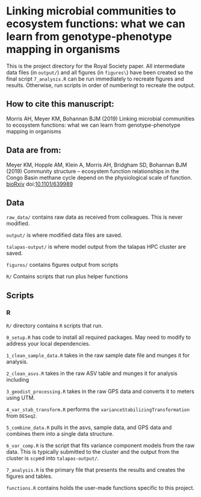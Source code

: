 # Linking microbial communities to ecosystem functions: what we can learn from genotype-phenotype mapping in organisms
This is the project directory for the Royal Society paper. All intermediate
data files (in `output/`) and all figures (in `figures\`) have been
created so the final script `7_analysis.R` can be run immediately to recreate
figures and results. Otherwise, run scripts in order of numberingt to recreate
the output.

## How to cite this manuscript:

Morris AH, Meyer KM, Bohannan BJM (2019) Linking microbial communities
to ecosystem functions: what we can learn from genotype-phenotype mapping
in organisms 

## Data are from:

Meyer KM, Hopple AM, Klein A, Morris AH, Bridgham
SD, Bohannan BJM (2019) Community structure – ecosystem function
relationships in the Congo Basin methane cycle depend on the physiological
scale of function. 
[bioRxiv](https://www.biorxiv.org/) doi:[10.1101/639989](https://doi.org/10.1101/639989)


## Data

`raw_data/` contains raw data as received from colleagues. This is never modified.

`output/` is where modified data files are saved. 

`talapas-output/` is where model output from the talapas HPC cluster are saved.

`figures/` contains figures output from scripts

`R/` Contains scripts that run plus helper functions

## Scripts

### R
`R/` directory contains `R` scripts that run.

`0_setup.R` has code to install all required packages. May need to modify to
address your local dependencies.

`1_clean_sample_data.R` takes in the raw sample date file and munges it for analysis.

`2_clean_asvs.R` takes in the raw ASV table and munges it for analysis including

`3_geodist_processing.R` takes in the raw GPS data and converts it to meters using
UTM.

`4_var_stab_transform.R` performs the `varianceStabilizingTransformation` from `DESeq2`.

`5_combine_data.R` pulls in the asvs, sample data, and GPS data and combines them
into a single data structure.

`6_var_comp.R` is the script that fits variance component models from the raw
data. This is typically submitted to the cluster and the output from the cluster is
`scp`ed into `talapas-output/`.

`7_analysis.R` is the primary file that presents the results and creates the
figures and tables.

`functions.R` contains holds the user-made functions specific to this project.

